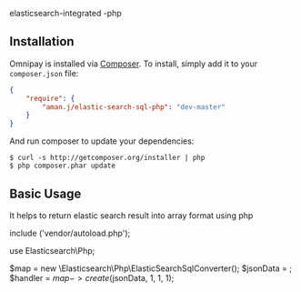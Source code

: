 elasticsearch-integrated -php

## Installation

Omnipay is installed via [Composer](http://getcomposer.org/). To install, simply add it
to your `composer.json` file:

```json
{
    "require": {
        "aman.j/elastic-search-sql-php": "dev-master"
    }
}
```

And run composer to update your dependencies:

    $ curl -s http://getcomposer.org/installer | php
    $ php composer.phar update

## Basic Usage

It helps to return elastic search result into array format using php

include ('vendor/autoload.php');

use  Elasticsearch\Php;

$map = new \Elasticsearch\Php\ElasticSearchSqlConverter();
$jsonData = <Query output data from elastic search>;
$handler  = $map->create($jsonData, 1, 1, 1);
